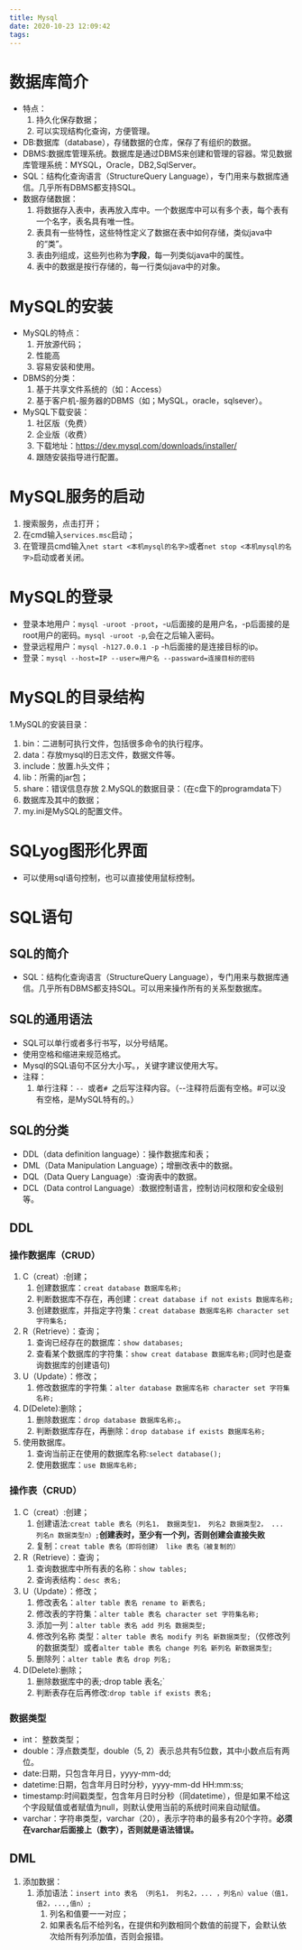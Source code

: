 ```yaml
---
title: Mysql
date: 2020-10-23 12:09:42
tags:
---
```


# 数据库简介

* 特点：
  1.  持久化保存数据；
  2.  可以实现结构化查询，方便管理。
* DB:数据库（database），存储数据的仓库，保存了有组织的数据。
* DBMS:数据库管理系统。数据库是通过DBMS来创建和管理的容器。常见数据库管理系统：MYSQL，Oracle，DB2,SqlServer。
* SQL：结构化查询语言（StructureQuery Language），专门用来与数据库通信。几乎所有DBMS都支持SQL。
* 数据存储数据：
  1.  将数据存入表中，表再放入库中。一个数据库中可以有多个表，每个表有一个名字，表名具有唯一性。
  2.  表具有一些特性，这些特性定义了数据在表中如何存储，类似java中的“类”。
  3.  表由列组成，这些列也称为**字段**，每一列类似java中的属性。
  4.  表中的数据是按行存储的，每一行类似java中的对象。

# MySQL的安装

* MySQL的特点：
  1.  开放源代码；
  2.  性能高
  3.  容易安装和使用。
* DBMS的分类：
  1.  基于共享文件系统的（如：Access）
  2.  基于客户机-服务器的DBMS（如；MySQL，oracle，sqlsever）。
* MySQL下载安装：
  1.  社区版（免费）
  2.  企业版（收费）
  3.  下载地址：https://dev.mysql.com/downloads/installer/
  4.  跟随安装指导进行配置。

# MySQL服务的启动

1. 搜索服务，点击打开；
2. 在cmd输入`services.msc`启动；
3. 在管理员cmd输入`net start <本机mysql的名字>`或者`net stop <本机mysql的名字>`启动或者关闭。

# MySQL的登录

* 登录本地用户：`mysql -uroot -proot`，-u后面接的是用户名，-p后面接的是root用户的密码。`mysql -uroot -p`,会在之后输入密码。
* 登录远程用户：`mysql -h127.0.0.1 -p` -h后面接的是连接目标的ip。
* 登录：`mysql --host=IP --user=用户名 --passward=连接目标的密码`

# MySQL的目录结构

1.MySQL的安装目录：
  1.  bin：二进制可执行文件，包括很多命令的执行程序。
  2.  data：存放mysql的日志文件，数据文件等。
  3.  include：放置.h头文件；
  4.  lib：所需的jar包；
  5.  share：错误信息存放
2.MySQL的数据目录：（在c盘下的programdata下）
  1.  数据库及其中的数据；
  2.  my.ini是MySQL的配置文件。

# SQLyog图形化界面

* 可以使用sql语句控制，也可以直接使用鼠标控制。

# SQL语句

## SQL的简介

* SQL：结构化查询语言（StructureQuery Language），专门用来与数据库通信。几乎所有DBMS都支持SQL。可以用来操作所有的关系型数据库。

## SQL的通用语法

* SQL可以单行或者多行书写，以分号结尾。
* 使用空格和缩进来规范格式。
* Mysql的SQL语句不区分大小写。，关键字建议使用大写。
* 注释：
  1.  单行注释：`-- `或者`# `之后写注释内容。（--注释符后面有空格。#可以没有空格，是MySQL特有的。）

## SQL的分类

* DDL（data definition language）：操作数据库和表；
* DML（Data Manipulation Language）；增删改表中的数据。
* DQL（Data Query Language）:查询表中的数据。
* DCL（Data control Language）:数据控制语言，控制访问权限和安全级别等。

## DDL

### 操作数据库（CRUD）

1. C（creat）:创建；
   1. 创建数据库：`creat database 数据库名称;`
   2. 判断数据库不存在，再创建：`creat database if not exists 数据库名称;`
   3. 创建数据库，并指定字符集：`creat database 数据库名称 character set 字符集名;`
2. R（Retrieve）：查询；
   1. 查询已经存在的数据库：`show databases;`
   2. 查看某个数据库的字符集：`show creat database 数据库名称;`(同时也是查询数据库的创建语句)
3. U（Update）：修改；
   1. 修改数据库的字符集：`alter database 数据库名称 character set 字符集名称;`
4. D(Delete):删除；
   1. 删除数据库：`drop database 数据库名称;`。
   2. 判断数据库存在，再删除：`drop database if exists 数据库名称;`
5. 使用数据库。
   1. 查询当前正在使用的数据库名称:`select database();`
   2. 使用数据库：`use 数据库名称;`

### 操作表（CRUD）


1. C（creat）:创建；
   1. 创建语法:`creat table 表名（列名1， 数据类型1， 列名2 数据类型2， ... 列名n 数据类型n）;`**创建表时，至少有一个列，否则创建会直接失败**
   2. 复制：`creat table 表名（即将创建） like 表名（被复制的）`
2. R（Retrieve）：查询；
   1. 查询数据库中所有表的名称：`show tables;`
   2. 查询表结构：`desc 表名;`
3. U（Update）：修改；
   1. 修改表名：`alter table 表名 rename to 新表名;`
   2. 修改表的字符集：`alter table 表名 character set 字符集名称;`
   3. 添加一列：`alter table 表名 add 列名 数据类型;`
   4. 修改列名称 类型：`alter table 表名 modify 列名 新数据类型;`（仅修改列的数据类型）或者`alter table 表名 change 列名 新列名 新数据类型;`
   5. 删除列：`alter table 表名 drop 列名;`
4. D(Delete):删除；
   1. 删除数据库中的表;·drop table 表名;`
   2. 判断表存在后再修改:`drop table if exists 表名;`

### 数据类型

* int： 整数类型；
* double：浮点数类型，double（5, 2）表示总共有5位数，其中小数点后有两位。
* date:日期，只包含年月日，yyyy-mm-dd;
* datetime:日期，包含年月日时分秒，yyyy-mm-dd HH:mm:ss;
* timestamp:时间戳类型，包含年月日时分秒（同datetime），但是如果不给这个字段赋值或者赋值为null，则默认使用当前的系统时间来自动赋值。
* varchar：字符串类型，varchar（20），表示字符串的最多有20个字符。**必须在varchar后面接上（数字），否则就是语法错误。**

## DML

1. 添加数据：
   1. 添加语法：`insert into 表名 （列名1， 列名2，... ，列名n）value（值1，值2，...,值n）;`
      1. 列名和值要一一对应；
      2. 如果表名后不给列名，在提供和列数相同个数值的前提下，会默认依次给所有列添加值，否则会报错。